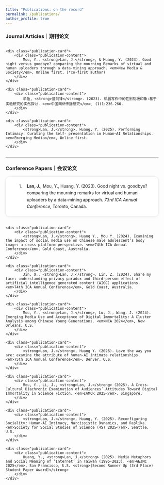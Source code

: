 ```yaml
---
title: "Publications: on the record"
permalink: /publications/
author_profile: true
---
```


<style>
    /* 出版物列表的容器 */
    .publication-list {
        display: grid; /* 使用grid布局，方便控制间距 */
        grid-template-columns: 1fr; /* 始终为单列 */
        gap: 1rem; /* 卡片之间的间距 */
        counter-reset: pub-counter; /* 【核心】初始化一个名为 "pub-counter" 的计数器 */
        margin-top: 1rem; /* 标题和列表间的距离 */
    }

    /* 单个出版物卡片的样式 */
    .publication-card {
        display: flex; /* 使用flex布局，为了将序号和文字内容分开 */
        align-items: flex-start; /* 顶部对齐 */
        gap: 1em; /* 序号和文字之间的间距 */
        
        /* --- 卡片化样式 --- */
        background: white;
        border: 1px solid #e9e9e9;
        border-radius: 12px;
        padding: 1.25rem 1.5rem;
        box-shadow: 0 2px 8px rgba(0,0,0,0.06);
        transition: transform 0.2s ease, box-shadow 0.2s ease;
        line-height: 1.6; /* 增加行高，提升可读性 */
    }

    .publication-card:hover {
        transform: translateY(-4px);
        box-shadow: 0 6px 16px rgba(0,0,0,0.1);
    }
    
    /* 【核心】使用 ::before 伪元素来生成和显示自动序号 */
    .publication-card::before {
        counter-increment: pub-counter; /* 让计数器+1 */
        content: counter(pub-counter) "."; /* 显示计数器的值，并在后面加个点 */
        
        /* 序号的样式 */
        font-weight: 600;
        font-size: 1.1em;
        color: #888;
        min-width: 2em; /* 给序号留出固定空间，让排版更整齐 */
        text-align: right;
    }
    
    /* 包裹主要文字内容的容器 */
    .publication-content {
        flex: 1;
    }
</style>

<h3>Journal Articles｜期刊论文</h3>
<div class="publication-list">

    <div class="publication-card">
        <div class="publication-content">
            Mou, Y., <strong>Lan, J.</strong>, & Huang, Y. (2023). Good night versus goodbye? comparing the mourning Remarks of virtual and human uploaders through a data-mining approach. <em>New Media & Society</em>, Online first. (*co-first author)
        </div>
    </div>

    <div class="publication-card">
        <div class="publication-content">
            牟怡, <strong>蓝剑锋</strong>. (2023). 机器写作中的性别刻板印象:基于实验研究的实然探讨. <em>中国网络传播研究</em>, (1)1:236-266.
        </div>
    </div>

    <div class="publication-card">
        <div class="publication-content">
            <strong>Lan, J.</strong>, Huang, Y. (2025). Performing Intimacy: Curating the Self- presentation in Human–AI Relationships. <em>Emerging Media</em>, Online first.
        </div>
    </div>

</div>

<hr />

<h3>Conference Papers｜会议论文</h3>
<div class="publication-list"> <div class="publication-card">
        <div class="publication-content">
            <strong>Lan, J.</strong>, Mou, Y., Huang, Y. (2023). Good night vs. goodbye? comparing the mourning remarks for virtual and human uploaders by a data-mining approach. <em>73rd ICA Annual Conference</em>, Toronto, Canada.
        </div>
    </div>

    <div class="publication-card">
        <div class="publication-content">
            <strong>Lan, J.</strong>, Huang Y., Mou Y. (2024). Examining the impact of social media use on Chinese male adolescent’s body image: a cross-platform perspective. <em>74th ICA Annual Conference</em>, Gold Coast, Australia.
        </div>
    </div>
    
    <div class="publication-card">
        <div class="publication-content">
            Jin, Q., <strong>Lan, J.</strong>, Lin, Z. (2024). Share my face: understanding privacy paradox and third-person effect of artificial intelligence generated content (AIGC) applications. <em>74th ICA Annual Conference</em>, Gold Coast, Australia.
        </div>
    </div>
    
    <div class="publication-card">
        <div class="publication-content">
            Mou, Y., <strong>Lan, J.</strong>, Lu, J., Wang, J. (2024). Emerging Media Use and Acceptance of Digital Immortality: A Cluster Analysis among Chinese Young Generations. <em>NCA 2024</em>, New Orleans, U.S.
        </div>
    </div>

    <div class="publication-card">
        <div class="publication-content">
            <strong>Lan, J.</strong>, Huang Y. (2025). Love the way you are: examine the attribute of human-AI intimate relationships. <em>75th ICA Annual Conference</em>, Denver, U.S.
        </div>
    </div>

    <div class="publication-card">
        <div class="publication-content">
            Mou, Y., Li, J., <strong>Lan, J.</strong> (2025). A Cross-Cultural Diachronic Examination of Audiences’ Attitudes Toward Digital Immortality in Science Fiction. <em>IAMCR 2025</em>, Singapore.
        </div>
    </div>

    <div class="publication-card">
        <div class="publication-content">
            <strong>Lan, J.</strong>, Huang, Y. (2025). Reconfiguring Sociality: Human-AI Intimacy, Narcissistic Dynamics, and Replika. <em>Society for Social Studies of Science (4S) 2025</em>, Seattle, U.S.
        </div>
    </div>
    
    <div class="publication-card">
        <div class="publication-content">
            Huang, Y., <strong>Lan, J.</strong> (2025). Media Metaphors and Social Meaning of ‘Internet’ in Taiwan (1995-2023). <em>AEJMC 2025</em>, San Francisco, U.S. <strong>[Second Runner Up (3rd Place) Student Paper Award]</strong>
        </div>
    </div>

</div>
